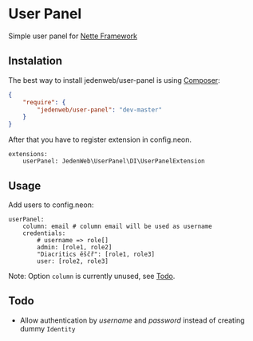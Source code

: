 # User Panel

Simple user panel for [Nette Framework](http://nette.org/)

## Instalation

The best way to install jedenweb/user-panel is using  [Composer](http://getcomposer.org/):


```json
{
	"require": {
		"jedenweb/user-panel": "dev-master"
	}
}
```

After that you have to register extension in config.neon.

```neon
extensions:
	userPanel: JedenWeb\UserPanel\DI\UserPanelExtension
```

## Usage

Add users to config.neon:

```neon
userPanel:
	column: email # column email will be used as username
	credentials:
		# username => role[]
		admin: [role1, role2]
		"Diacritics ěščř": [role1, role3]
		user: [role2, role3]
```

Note: Option ```column``` is currently unused, see [Todo](#todo).

## Todo

- Allow authentication by *username* and *password* instead of creating dummy ```Identity```
